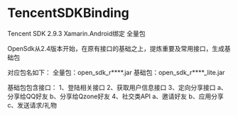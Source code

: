# TencentSDKBinding
Tencent SDK 2.9.3  Xamarin.Android绑定 全量包

OpenSdk从2.4版本开始，在原有接口的基础之上，提炼重要及常用接口，生成基础包

对应包名如下：
全量包：open_sdk_r****.jar
基础包：open_sdk_r****_lite.jar

基础包包含接口：
1、登陆相关接口
2、获取用户信息接口
3、定向分享接口
	a、分享给QQ好友
	b、分享给Qzone好友
4、社交类API
	a、邀请好友
	b、应用分享
	c、发送请求/礼物
